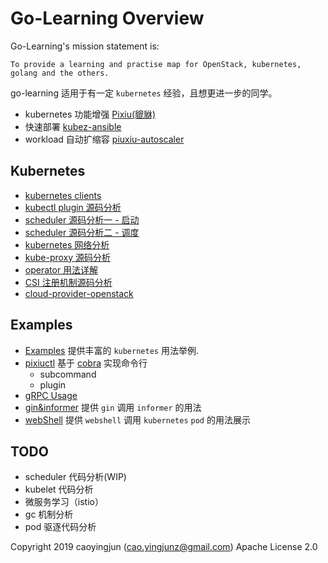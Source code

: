 # Go-Learning Overview

Go-Learning's mission statement is:

    To provide a learning and practise map for OpenStack, kubernetes, golang and the others.

go-learning 适用于有一定 `kubernetes` 经验，且想更进一步的同学。

- kubernetes 功能增强 [Pixiu(貔貅)](https://github.com/caoyingjunz/pixiu)
- 快速部署 [kubez-ansible](https://github.com/caoyingjunz/kubez-ansible)
- workload 自动扩缩容 [piuxiu-autoscaler](https://github.com/caoyingjunz/pixiu-autoscaler)

## Kubernetes
- [kubernetes clients](./practise/k8s-practise/clients.go)
- [kubectl plugin 源码分析](./doc/kubernetes/kubectl-plugin.md)
- [scheduler 源码分析一 - 启动](./doc/kubernetes/scheduler-start.md)
- [scheduler 源码分析二 - 调度](./doc/kubernetes/scheduler-schedule.md)
- [kubernetes 网络分析](./doc/kubernetes/network.md)
- [kube-proxy 源码分析](./doc/kubernetes/kube-proxy.md)
- [operator 用法详解](./doc/kubernetes/operator.md)
- [CSI 注册机制源码分析](./doc/kubernetes/csi.md)
- [cloud-provider-openstack](https://github.com/kubernetes/cloud-provider-openstack)

## Examples
- [Examples](./examples/README.md) 提供丰富的 `kubernetes` 用法举例.
- [pixiuctl](https://github.com/caoyingjunz/go-learning/tree/master/practise/cobra-practise/pixiuctl) 基于 [cobra](https://github.com/spf13/cobra) 实现命令行
  - subcommand
  - plugin
- [gRPC Usage](./practise/grpc-practise/README.md)
- [gin&informer](./practise/k8s-practise/gin-informer.go) 提供 `gin` 调用 `informer` 的用法
- [webShell](https://github.com/caoyingjunz/kube-webshell) 提供 `webshell` 调用 `kubernetes` `pod` 的用法展示

## TODO
- scheduler 代码分析(WIP)
- kubelet 代码分析
- 微服务学习（istio）
- gc 机制分析
- pod 驱逐代码分析

Copyright 2019 caoyingjun (cao.yingjunz@gmail.com) Apache License 2.0
